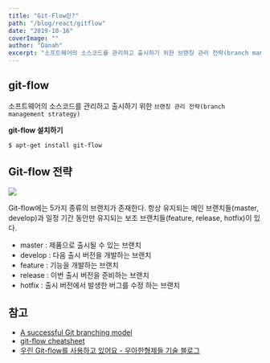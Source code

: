 ```yaml
---
title: "Git-Flow란?"
path: "/blog/react/gitflow"
date: "2019-10-16"
coverImage: ""
author: "Danah"
excerpt: "소프트웨어의 소스코드를 관리하고 출시하기 위한 브랜칭 관리 전략(branch management strategy)"
---
```


## git-flow

소프트웨어의 소스코드를 관리하고 출시하기 위한 `브랜칭 관리 전략(branch management strategy)`

**git-flow 설치하기**

```shell
$ apt-get install git-flow
```

## Git-flow 전략

![](https://nvie.com/img/git-model@2x.png)

Git-flow에는 5가지 종류의 브랜치가 존재한다. 항상 유지되는 메인 브랜치들(master, develop)과 일정 기간 동안만 유지되는 보조 브랜치들(feature, release, hotfix)이 있다.

- master : 제품으로 출시될 수 있는 브랜치
- develop : 다음 출시 버전을 개발하는 브랜치
- feature : 기능을 개발하는 브랜치
- release : 이번 출시 버전을 준비하는 브랜치
- hotfix : 출시 버전에서 발생한 버그를 수정 하는 브랜치

## 참고

- [A successful Git branching model](https://nvie.com/posts/a-successful-git-branching-model/)
- [git-flow cheatsheet](https://danielkummer.github.io/git-flow-cheatsheet/index.ko_KR.html)
- [우린 Git-flow를 사용하고 있어요 - 우아한형제들 기술 블로그](http://woowabros.github.io/experience/2017/10/30/baemin-mobile-git-branch-strategy.html)

